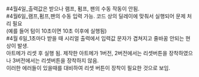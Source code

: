 #4월4일_출력값은 받으나 램프, 펌프, 팬의 수동 작동이 안됨. <br>
#4월6일_램프,펌프,팬의 수동 입력 가능. 코드 상의 딜레이에 맞춰서 실행되어 문제 처리 필요 <br>
  (예를 들어 텀이 10초이면 10초 이후에 실행됨) <br>
#4월 6일_1초마다 받을 때 시리얼 출력에서 입력값 문자가 겹쳐지고 줄바꿈 안되는 현상이 발생. <br>
  아트메가 리셋 후 실행 됨. 제작한 아트메가 1버전, 2버전에서는 리셋버튼을 장착하였으나 3버전에서는 리셋버튼을 장착하지 않음. <br>
  이러한 에러들이 있을때를 대비하여 리셋 버튼이 장착이 필요한 것으로 보임.<br>

